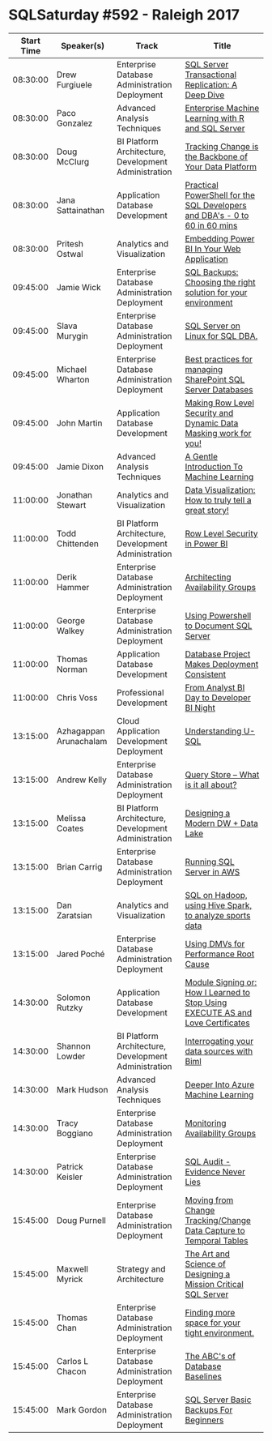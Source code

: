 # SQLSaturday #592 - Raleigh 2017
Start Time|Speaker(s)|Track|Title
---|---|---|---
08:30:00|Drew Furgiuele|Enterprise Database Administration  Deployment|[SQL Server Transactional Replication: A Deep Dive](56618.md)
08:30:00|Paco Gonzalez|Advanced Analysis Techniques|[Enterprise Machine Learning with R and SQL Server](59555.md)
08:30:00|Doug McClurg|BI Platform Architecture, Development  Administration|[Tracking Change is the Backbone of Your Data Platform](59574.md)
08:30:00|Jana Sattainathan|Application  Database Development|[Practical PowerShell for the SQL Developers and DBA's - 0 to 60 in 60 mins](59600.md)
08:30:00|Pritesh Ostwal|Analytics and Visualization|[Embedding Power BI In Your Web Application](59651.md)
09:45:00|Jamie Wick|Enterprise Database Administration  Deployment|[SQL Backups: Choosing the right solution for your environment](56898.md)
09:45:00|Slava Murygin|Enterprise Database Administration  Deployment|[SQL Server on Linux for SQL DBA.](56944.md)
09:45:00|Michael Wharton|Enterprise Database Administration  Deployment|[Best practices for managing SharePoint SQL Server Databases](57558.md)
09:45:00|John Martin|Application  Database Development|[Making Row Level Security and Dynamic Data Masking work for you!](59366.md)
09:45:00|Jamie Dixon|Advanced Analysis Techniques|[A Gentle Introduction To Machine Learning](59567.md)
11:00:00|Jonathan Stewart|Analytics and Visualization|[Data Visualization:  How to truly tell a great story!](56368.md)
11:00:00|Todd Chittenden|BI Platform Architecture, Development  Administration|[Row Level Security in Power BI](56414.md)
11:00:00|Derik Hammer|Enterprise Database Administration  Deployment|[Architecting Availability Groups](56613.md)
11:00:00|George Walkey|Enterprise Database Administration  Deployment|[Using Powershell to Document SQL Server](57020.md)
11:00:00|Thomas Norman|Application  Database Development|[Database Project Makes Deployment Consistent](58099.md)
11:00:00|Chris Voss|Professional Development|[From Analyst BI Day to Developer BI Night](59473.md)
13:15:00|Azhagappan Arunachalam|Cloud Application Development  Deployment|[Understanding U-SQL](56531.md)
13:15:00|Andrew Kelly|Enterprise Database Administration  Deployment|[Query Store – What is it all about?](56595.md)
13:15:00|Melissa Coates|BI Platform Architecture, Development  Administration|[Designing a Modern DW + Data Lake](57774.md)
13:15:00|Brian Carrig|Enterprise Database Administration  Deployment|[Running SQL Server in AWS](59558.md)
13:15:00|Dan Zaratsian|Analytics and Visualization|[SQL on Hadoop, using Hive  Spark, to analyze sports data](59590.md)
13:15:00|Jared Poché|Enterprise Database Administration  Deployment|[Using DMVs for Performance Root Cause](59826.md)
14:30:00|Solomon Rutzky|Application  Database Development|[Module Signing or: How I Learned to Stop Using EXECUTE AS and Love Certificates](58047.md)
14:30:00|Shannon Lowder|BI Platform Architecture, Development  Administration|[Interrogating your data sources with Biml](59358.md)
14:30:00|Mark Hudson|Advanced Analysis Techniques|[Deeper Into Azure Machine Learning](59540.md)
14:30:00|Tracy Boggiano|Enterprise Database Administration  Deployment|[Monitoring Availability Groups](59572.md)
14:30:00|Patrick Keisler|Enterprise Database Administration  Deployment|[SQL Audit - Evidence Never Lies](59613.md)
15:45:00|Doug Purnell|Enterprise Database Administration  Deployment|[Moving from Change Tracking/Change Data Capture to Temporal Tables](57093.md)
15:45:00|Maxwell Myrick|Strategy and Architecture|[The Art and Science of Designing a Mission Critical SQL Server](58154.md)
15:45:00|Thomas Chan|Enterprise Database Administration  Deployment|[Finding more space for your tight environment.](59629.md)
15:45:00|Carlos L Chacon|Enterprise Database Administration  Deployment|[The ABC's of Database Baselines](61196.md)
15:45:00|Mark Gordon|Enterprise Database Administration  Deployment|[SQL Server Basic Backups For Beginners](62716.md)
